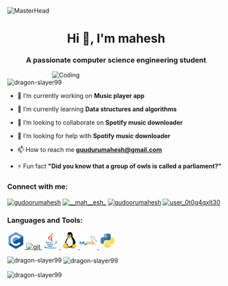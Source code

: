 ![MasterHead](https://repository-images.githubusercontent.com/588181932/e36ec678-7984-4cdd-8e4c-a3932772ff8e)
<h1 align="center">Hi 👋, I'm mahesh</h1>
<h3 align="center">A passionate computer science engineering student</h3>
<img align="right" alt="Coding" width="400" src="https://camo.githubusercontent.com/c24b86c234ef154ad8b0a621713ffda5e56e2b1190171a2b6ef2139621e71c14/68747470733a2f2f63646e2e686173686e6f64652e636f6d2f7265732f686173686e6f64652f696d6167652f75706c6f61642f76313639303033343935363534362f31303163313639342d376538372d343538652d616664352d6162363563343863343638652e676966">
<p align="left"> <img src="https://komarev.com/ghpvc/?username=dragon-slayer99&label=Profile%20views&color=0e75b6&style=flat" alt="dragon-slayer99" /> </p>

- 🔭 I’m currently working on **Music player app**

- 🌱 I’m currently learning **Data structures and algorithms**

- 👯 I’m looking to collaborate on **Spotify music downloader**

- 🤝 I’m looking for help with **Spotify music downloader**

- 📫 How to reach me **guudurumahesh@gmail.com**

- ⚡ Fun fact **"Did you know that a group of owls is called a parliament?"**

<h3 align="left">Connect with me:</h3>
<p align="left">
<a href="https://stackoverflow.com/users/gudoorumahesh" target="blank"><img align="center" src="https://raw.githubusercontent.com/rahuldkjain/github-profile-readme-generator/master/src/images/icons/Social/stack-overflow.svg" alt="gudoorumahesh" height="30" width="40" /></a>
<a href="https://instagram.com/__mah__esh_" target="blank"><img align="center" src="https://raw.githubusercontent.com/rahuldkjain/github-profile-readme-generator/master/src/images/icons/Social/instagram.svg" alt="__mah__esh_" height="30" width="40" /></a>
<a href="https://www.leetcode.com/gudoorumahesh" target="blank"><img align="center" src="https://raw.githubusercontent.com/rahuldkjain/github-profile-readme-generator/master/src/images/icons/Social/leet-code.svg" alt="gudoorumahesh" height="30" width="40" /></a>
<a href="https://auth.geeksforgeeks.org/user/user_0t0g4qxlt30" target="blank"><img align="center" src="https://raw.githubusercontent.com/rahuldkjain/github-profile-readme-generator/master/src/images/icons/Social/geeks-for-geeks.svg" alt="user_0t0g4qxlt30" height="30" width="40" /></a>
</p>

<h3 align="left">Languages and Tools:</h3>
<p align="left"> <a href="https://www.cprogramming.com/" target="_blank" rel="noreferrer"> <img src="https://raw.githubusercontent.com/devicons/devicon/master/icons/c/c-original.svg" alt="c" width="40" height="40"/> </a> <a href="https://git-scm.com/" target="_blank" rel="noreferrer"> <img src="https://www.vectorlogo.zone/logos/git-scm/git-scm-icon.svg" alt="git" width="40" height="40"/> </a> <a href="https://www.java.com" target="_blank" rel="noreferrer"> <img src="https://raw.githubusercontent.com/devicons/devicon/master/icons/java/java-original.svg" alt="java" width="40" height="40"/> </a> <a href="https://www.linux.org/" target="_blank" rel="noreferrer"> <img src="https://raw.githubusercontent.com/devicons/devicon/master/icons/linux/linux-original.svg" alt="linux" width="40" height="40"/> </a> <a href="https://www.mysql.com/" target="_blank" rel="noreferrer"> <img src="https://raw.githubusercontent.com/devicons/devicon/master/icons/mysql/mysql-original-wordmark.svg" alt="mysql" width="40" height="40"/> </a> <a href="https://www.python.org" target="_blank" rel="noreferrer"> <img src="https://raw.githubusercontent.com/devicons/devicon/master/icons/python/python-original.svg" alt="python" width="40" height="40"/> </a> </p>

<p><img align="left" src="https://github-readme-stats.vercel.app/api/top-langs?username=dragon-slayer99&show_icons=true&locale=en&layout=compact" alt="dragon-slayer99" /></p>

<p>&nbsp;<img align="center" src="https://github-readme-stats.vercel.app/api?username=dragon-slayer99&show_icons=true&locale=en" alt="dragon-slayer99" /></p>

<p><img align="center" src="https://github-readme-streak-stats.herokuapp.com/?user=dragon-slayer99&" alt="dragon-slayer99" /></p>

